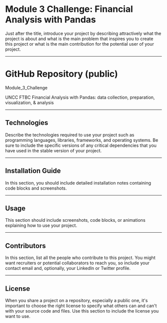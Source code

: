 
# Module 3 Challenge: Financial Analysis with Pandas

Just after the title, introduce your project by describing attractively what the project is about and what is the main problem that inspires you to create this project or what is the main contribution for the potential user of your project.

---

# GitHub Repository (public)

Module_3_Challenge

UNCC FTBC Financial Analysis with Pandas: data collection, preparation, visualization, & analysis

---

## Technologies

Describe the technologies required to use your project such as programming languages, libraries, frameworks, and operating systems. Be sure to include the specific versions of any critical dependencies that you have used in the stable version of your project.

---

## Installation Guide

In this section, you should include detailed installation notes containing code blocks and screenshots.

---

## Usage

This section should include screenshots, code blocks, or animations explaining how to use your project.

---

## Contributors

In this section, list all the people who contribute to this project. You might want recruiters or potential collaborators to reach you, so include your contact email and, optionally, your LinkedIn or Twitter profile.

---

## License

When you share a project on a repository, especially a public one, it's important to choose the right license to specify what others can and can't with your source code and files. Use this section to include the license you want to use.
